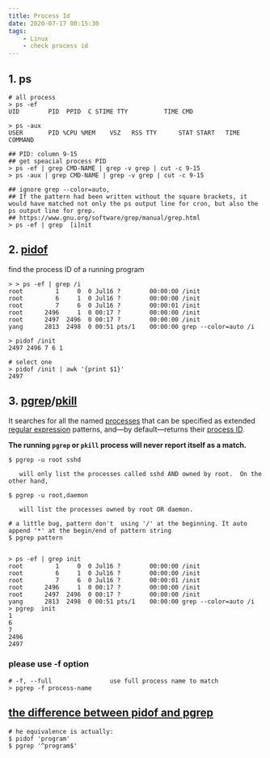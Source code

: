 ```yaml
---
title: Process Id
date: 2020-07-17 00:15:30
tags:
	- Linux	
	- check process id
---
```


## 1. ps

```shell
# all process
> ps -ef
UID        PID  PPID  C STIME TTY          TIME CMD

> ps -aux
USER       PID %CPU %MEM    VSZ   RSS TTY      STAT START   TIME COMMAND

## PID: column 9-15
## get speacial process PID
> ps -ef | grep CMD-NAME | grep -v grep | cut -c 9-15
> ps -aux | grep CMD-NAME | grep -v grep | cut -c 9-15
 
## ignore grep --color=auto,  
## If the pattern had been written without the square brackets, it would have matched not only the ps output line for cron, but also the ps output line for grep.
## https://www.gnu.org/software/grep/manual/grep.html
> ps -ef | grep  [i]nit
```



## 2. [pidof](https://man7.org/linux/man-pages/man1/pidof.1.html)

find the process ID of a running program

```shell
> > ps -ef | grep /i
root         1     0  0 Jul16 ?        00:00:00 /init
root         6     1  0 Jul16 ?        00:00:00 /init
root         7     6  0 Jul16 ?        00:00:01 /init
root      2496     1  0 00:17 ?        00:00:00 /init
root      2497  2496  0 00:17 ?        00:00:00 /init
yang      2813  2498  0 00:51 pts/1    00:00:00 grep --color=auto /i

> pidof /init
2497 2496 7 6 1

# select one
> pidof /init | awk '{print $1}'
2497
```



## 3. [pgrep](https://en.wikipedia.org/wiki/Pgrep)/[pkill](https://man7.org/linux/man-pages/man1/pkill.1.html)

It searches for all the named [processes](https://en.wikipedia.org/wiki/Process_(computing)) that can be specified as extended [regular expression](https://en.wikipedia.org/wiki/Regular_expression) patterns, and—by default—returns their [process ID](https://en.wikipedia.org/wiki/Process_identifier).

**The running `pgrep` or `pkill` process will never report itself as a match.**

```shell
$ pgrep -u root sshd

   will only list the processes called sshd AND owned by root.  On the other hand,

$ pgrep -u root,daemon

   will list the processes owned by root OR daemon.
   
# a little bug, pattern don't  using '/' at the beginning. It auto append '*' at the begin/end of pattern string
$ pgrep pattern


> ps -ef | grep init
root         1     0  0 Jul16 ?        00:00:00 /init
root         6     1  0 Jul16 ?        00:00:00 /init
root         7     6  0 Jul16 ?        00:00:01 /init
root      2496     1  0 00:17 ?        00:00:00 /init
root      2497  2496  0 00:17 ?        00:00:00 /init
yang      2813  2498  0 00:51 pts/1    00:00:00 grep --color=auto /i
> pgrep  init
1
6
7
2496
2497
```

### please use -f option

```shell
# -f, --full                use full process name to match
> pgrep -f process-name
```



## [the difference between pidof and pgrep](https://unix.stackexchange.com/questions/351765/what-is-the-difference-between-pidof-and-pgrep)

```shell
# he equivalence is actually:
$ pidof 'program'
$ pgrep '^program$'
```